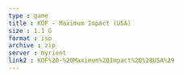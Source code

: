 ```yaml
---
type : game
title : KOF - Maximum Impact (USA)
size : 1.1 G
format : iso
archive : zip
server : myrient
link2 : KOF%20-%20Maximum%20Impact%20%28USA%29
---
```

